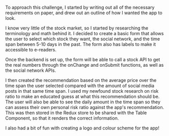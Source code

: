 To approach this challenge, I started by writing out all of the necessary requirements on paper, and drew out an outline of how I wanted the app to look.

I know very little of the stock market, so I started by researching the terminology and math behind it. I decided to create a basic form that allows the user to select which stock they want, the social network, and the time span between 5-10 days in the past. The form also has labels to make it accessible to e-readers.

Once the backend is set up, the form will be able to call a stock API to get the real numbers through the onChange and onSubmit functions, as well as the social network APIs.

I then created the recommendation based on the average price over the time span the user selected compared with the amount of social media posts in that same time span. I used my newfound stock research on risk ratio to make an educated guess at what this recommendation should be. The user will also be able to see the daily amount in the time span so they can assess their own personal risk ratio against the app's recommendation. This was then stored in the Redux store to be shared with the Table Component, so that it renders the correct information.

I also had a bit of fun with creating a logo and colour scheme for the app!
